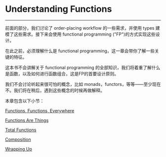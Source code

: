 # Understanding Functions
---

前面的部分，我们讨论了 order-placing workflow 的一些需求，并使用 types 建模了这些需求。接下来会使用 functional programming ("FP")的方式实现这些设计。  

在此之前，必须理解什么是 functional programming，这一章会带你了解一些关键的特征。

这本书不会讲解关于 functional programming 的全部知识，我们将着重了解什么是函数，以及如何进行函数组合，这是FP的首要设计原则。

我们不会讨论听起来很可怕的概念，比如 monads，functors，等等——至少现在不。我们将在稍后，遇到这些概念的时候再做解释。

本章包含以下小节：

[Functions, Functions, Everywhere](./Functions-Functions-Everywhere.md)  

[Functions Are Things](./Functions-Are-Things.md)

[Total Functions](./Total-Functions.md)

[Composition](./Composition.md)

[Wrapping Up](./Wrapping-Up.md)
